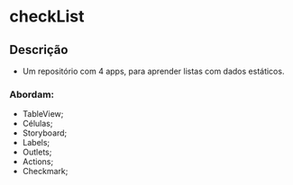 # checkList

## Descrição

* Um repositório com 4 apps, para aprender listas com dados estáticos.

### Abordam:
  * TableView;
  * Células;
  * Storyboard;
  * Labels;
  * Outlets;
  * Actions;
  * Checkmark;
  
